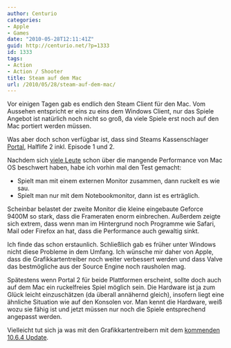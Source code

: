 ```yaml
---
author: Centurio
categories:
- Apple
- Games
date: "2010-05-28T12:11:41Z"
guid: http://centurio.net/?p=1333
id: 1333
tags:
- Action
- Action / Shooter
title: Steam auf dem Mac
url: /2010/05/28/steam-auf-dem-mac/
---
```

Vor einigen Tagen gab es endlich den Steam Client für den Mac. Vom Aussehen entspricht er eins zu eins dem Windows Client, nur das Spiele Angebot ist natürlich noch nicht so groß, da viele Spiele erst noch auf den Mac portiert werden müssen.

Was aber doch schon verfügbar ist, dass sind Steams Kassenschlager [Portal](http://www.golem.de/1005/75097.html), Halflife 2 inkl. Episode 1 und 2.

Nachdem sich [viele Leute](http://www.golem.de/1005/75254.html) schon über die mangende Performance von Mac OS beschwert haben, habe ich vorhin mal den Test gemacht:

  * Spielt man mit einem externen Monitor zusammen, dann ruckelt es wie sau.
  * Spielt man nur mit dem Notebookmonitor, dann ist es erträglich.

Scheinbar belastet der zweite Monitor die kleine eingebaute Geforce 9400M so stark, dass die Frameraten enorm einbrechen. Außerdem zeigte sich extrem, dass wenn man im Hintergrund noch Programme wie Safari, Mail oder Firefox an hat, dass die Performance auch gewaltig sinkt.

Ich finde das schon erstaunlich. Schließlich gab es früher unter Windows nicht diese Probleme in dem Umfang. Ich wünsche mir daher von Apple, dass die Grafikkartentreiber noch weiter verbessert werden und dass Valve das bestmögliche aus der Source Engine noch rausholen mag.

Spätestens wenn Portal 2 für beide Plattformen erscheint, sollte doch auch auf dem Mac ein ruckelfreies Spiel möglich sein. Die Hardware ist ja zum Glück leicht einzuschätzen (da überall annähernd gleich), insofern liegt eine ähnliche Situation wie auf den Konsolen vor. Man kennt die Hardware, weiß wozu sie fähig ist und jetzt müssen nur noch die Spiele entsprechend angepasst werden.

Vielleicht tut sich ja was mit den Grafikkartentreibern mit dem [kommenden 10.6.4 Update](http://www.google.de/search?q=10.6.4&hl=de&client=safari&rls=en&prmd=n&source=univ&tbs=nws:1&tbo=u&ei=nZb_S6TXCNGO_Abjk4DMAg&sa=X&oi=news_group&ct=title&resnum=1&ved=0CB4QsQQwAA).